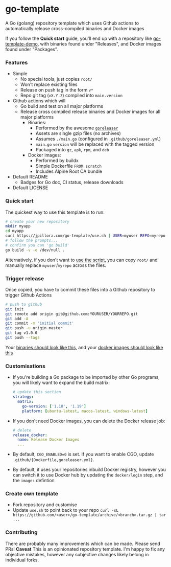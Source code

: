 # go-template

A Go (golang) repository template which uses Github actions to automatically release cross-compiled binaries and Docker images

If you follow the **Quick start** guide, you'll end up with a repository like [go-template-demo](https://github.com/jpillora/go-template-demo), with binaries found under "Releases", and Docker images found under "Packages".

### Features

* Simple
  * No special tools, just copies `root/`
  * Won't replace existing files
  * Release on push tag in the form `v*`
  * Repo git tag (`vX.Y.Z`) compiled into `main.version`
* Github actions which will
  * Go build and test on all major platforms
  * Release cross compiled release binaries and Docker images for all major platforms
    * Binaries:
      * Performed by the awesome [`goreleaser`](https://github.com/goreleaser/goreleaser)
      * Assets are single gzip files (no archives)
      * Assumes `./main.go` (configured in `.github/goreleaser.yml`)
      * `main.go` `version` will be replaced with the tagged version
      * Packaged into `gz`, `apk`, `rpm`, and `deb`
    * Docker images:
      * Performed by buildx
      * Simple Dockerfile `FROM scratch`
      * Includes Alpine Root CA bundle
* Default README
  * Badges for Go doc, CI status, release downloads
* Default LICENSE

### Quick start

The quickest way to use this template is to run:

```sh
# create your new repository
mkdir myapp
cd myapp
curl https://jpillora.com/go-template/use.sh | USER=myuser REPO=myrepo bash
# follow the prompts...
# confirm you can 'go build'
go build -v -o /dev/null .
```

Alternatively, if you don't want to [use the script](use.sh), you can copy `root/` and manually replace `myuser`/`myrepo` across the files.

### Trigger release

Once copied, you have to commit these files into a Github repository to trigger Github Actions

```sh
# push to github
git init
git remote add origin git@github.com:YOURUSER/YOURREPO.git
git add -A
git commit -m 'initial commit'
git push -u origin master
git tag v1.0.0
git push --tags
```

Your [binaries should look like this](https://github.com/jpillora/go-template-demo/releases/latest), and your [docker images should look like this](https://github.com/jpillora/go-template-demo/pkgs/container/go-template-demo)

### Customisations

* If you're building a Go package to be imported by other Go programs, you will likely want to expand the build matrix:

  ```yml
  # update this section
  strategy:
    matrix:
      go-version: ['1.18', '1.19']
      platform: [ubuntu-latest, macos-latest, windows-latest]
  ```

* If you don't need Docker images, you can delete the Docker release job:

  ```yml
  # delete
  release_docker:
    name: Release Docker Images
    ...
  ```

* By default, `CGO_ENABLED=0` is set. If you want to enable CGO, update `.github/{Dockerfile,goreleaser.yml}`.

* By default, it uses your repositories inbuild Docker registry, however you can switch it to use Docker hub by updating the `docker/login` step, and the `image:` defintion

### Create own template

* Fork repository and customise
* Update `use.sh` to point back to your repo `curl -sL https://github.com/<user>/go-template/archive/<branch>.tar.gz | tar ...`

### Contributing

There are probably many improvements which can be made. Please send PRs! **Caveat** This is an opinionated repository template. I'm happy to fix any objective mistakes, however any subjective changes likely belong in individual forks.

